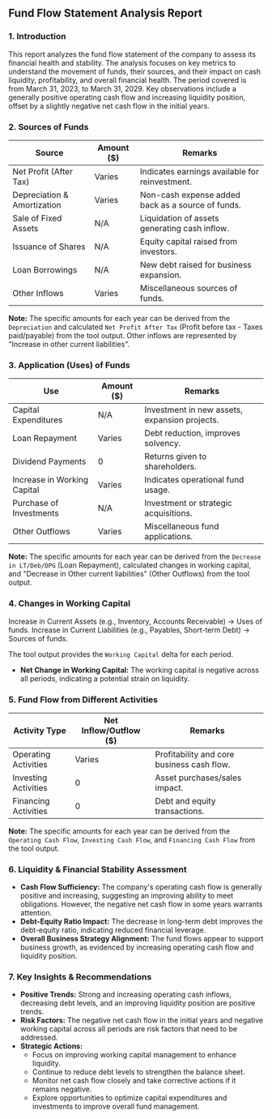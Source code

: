 ## Fund Flow Statement Analysis Report

### 1. Introduction

This report analyzes the fund flow statement of the company to assess its financial health and stability. The analysis focuses on key metrics to understand the movement of funds, their sources, and their impact on cash liquidity, profitability, and overall financial health. The period covered is from March 31, 2023, to March 31, 2029. Key observations include a generally positive operating cash flow and increasing liquidity position, offset by a slightly negative net cash flow in the initial years.

### 2. Sources of Funds

| Source                       | Amount ($) | Remarks                                               |
|------------------------------|------------|-------------------------------------------------------|
| Net Profit (After Tax)       | Varies     | Indicates earnings available for reinvestment.        |
| Depreciation & Amortization  | Varies     | Non-cash expense added back as a source of funds.     |
| Sale of Fixed Assets         | N/A        | Liquidation of assets generating cash inflow.         |
| Issuance of Shares           | N/A        | Equity capital raised from investors.                 |
| Loan Borrowings              | N/A        | New debt raised for business expansion.               |
| Other Inflows                | Varies     | Miscellaneous sources of funds.                       |

**Note:** The specific amounts for each year can be derived from the `Depreciation` and calculated `Net Profit After Tax` (Profit before tax - Taxes paid/payable) from the tool output. Other inflows are represented by "Increase in other current liabilities".

### 3. Application (Uses) of Funds

| **Use**                        | **Amount ($)** | **Remarks**                                      |
|--------------------------------|----------------|--------------------------------------------------|
| Capital Expenditures           | N/A            | Investment in new assets, expansion projects.    |
| Loan Repayment                 | Varies         | Debt reduction, improves solvency.               |
| Dividend Payments              | 0              | Returns given to shareholders.                   |
| Increase in Working Capital    | Varies         | Indicates operational fund usage.                |
| Purchase of Investments        | N/A            | Investment or strategic acquisitions.            |
| Other Outflows                 | Varies         | Miscellaneous fund applications.                 |

**Note:** The specific amounts for each year can be derived from the `Decrease in LT/Deb/DPG` (Loan Repayment), calculated changes in working capital, and "Decrease in Other current liabilities" (Other Outflows) from the tool output.

### 4. Changes in Working Capital

Increase in Current Assets (e.g., Inventory, Accounts Receivable) → Uses of funds.
Increase in Current Liabilities (e.g., Payables, Short-term Debt) → Sources of funds.

The tool output provides the `Working Capital` delta for each period.

*   **Net Change in Working Capital:** The working capital is negative across all periods, indicating a potential strain on liquidity.

### 5. Fund Flow from Different Activities

| **Activity Type**        | **Net Inflow/Outflow ($)** | **Remarks**                                |
|--------------------------|----------------------------|--------------------------------------------|
| Operating Activities     | Varies                     | Profitability and core business cash flow. |
| Investing Activities     | 0                          | Asset purchases/sales impact.              |
| Financing Activities     | 0                          | Debt and equity transactions.              |

**Note:** The specific amounts for each year can be derived from the `Operating Cash Flow`, `Investing Cash Flow`, and `Financing Cash Flow` from the tool output.

### 6. Liquidity & Financial Stability Assessment

*   **Cash Flow Sufficiency:** The company's operating cash flow is generally positive and increasing, suggesting an improving ability to meet obligations. However, the negative net cash flow in some years warrants attention.
*   **Debt-Equity Ratio Impact:** The decrease in long-term debt improves the debt-equity ratio, indicating reduced financial leverage.
*   **Overall Business Strategy Alignment:** The fund flows appear to support business growth, as evidenced by increasing operating cash flow and liquidity position.

### 7. Key Insights & Recommendations

*   **Positive Trends:** Strong and increasing operating cash inflows, decreasing debt levels, and an improving liquidity position are positive trends.
*   **Risk Factors:** The negative net cash flow in the initial years and negative working capital across all periods are risk factors that need to be addressed.
*   **Strategic Actions:**
    *   Focus on improving working capital management to enhance liquidity.
    *   Continue to reduce debt levels to strengthen the balance sheet.
    *   Monitor net cash flow closely and take corrective actions if it remains negative.
    *   Explore opportunities to optimize capital expenditures and investments to improve overall fund management.